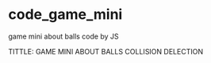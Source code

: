 # code_game_mini
game mini about balls code by JS

TITTLE:
GAME MINI ABOUT BALLS COLLISION DELECTION 

